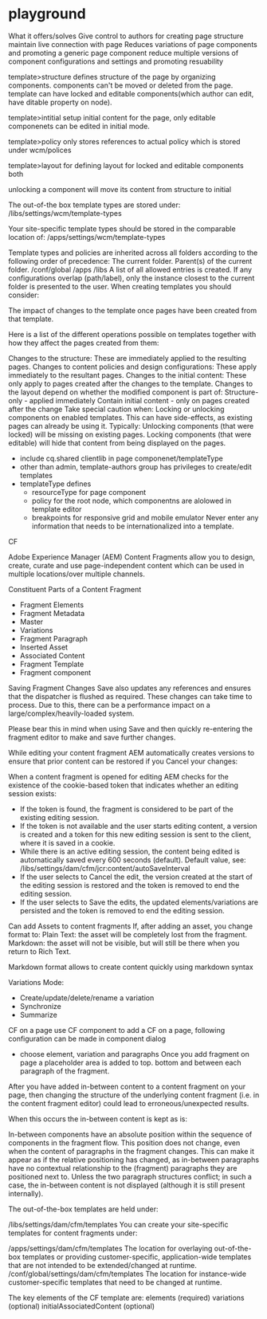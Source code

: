 # playground

What it offers/solves
Give control to authors for creating page structure
maintain live connection with page
Reduces variations of page components and promoting a generic page component
reduce multiple versions of component configurations and settings and promoting resuability

template>structure defines structure of the page by organizing components. components can't be moved or deleted from the page. template can have locked and editable components(which author can edit, have ditable property on node).

template>intitial setup initial content for the page, only editable componenets can be edited in initial mode.

template>policy only stores references to actual policy which is stored under wcm/polices

template>layout for defining layout for locked and editable components both

unlocking a component will move its content from structure to initial

The out-of-the box template types are stored under:
/libs/settings/wcm/template-types

Your site-specific template types should be stored in the comparable location of:
/apps/settings/wcm/template-types

Template types and policies are inherited across all folders according to the following order of precedence:
The current folder.
Parent(s) of the current folder.
/conf/global
/apps
/libs
A list of all allowed entries is created. If any configurations overlap (path/label), only the instance closest to the current folder is presented to the user.
When creating templates you should consider:

The impact of changes to the template once pages have been created from that template.

Here is a list of the different operations possible on templates together with how they affect the pages created from them:

Changes to the structure:
 These are immediately applied to the resulting pages.
Changes to content policies and design configurations:
 These apply immediately to the resultant pages. 
Changes to the initial content:
 These only apply to pages created after the changes to the template.
Changes to the layout depend on whether the modified component is part of:
 Structure-only - applied immediately
 Contain initial content - only on pages created after the change
Take special caution when:
 Locking or unlocking components on enabled templates.
 This can have side-effects, as existing pages can already be using it. Typically:
 Unlocking components (that were locked) will be missing on existing pages.
 Locking components (that were editable) will hide that content from being displayed on the pages.
 
 - include cq.shared clientlib in page componenet/templateType
- other than admin, template-authors group has privileges to create/edit templates
- templateType defines
	- resourceType for page component
	- policy for the root node, which componentns are alolowed in template editor
	- breakpoints for responsive grid and mobile emulator
Never enter any information that needs to be internationalized into a template.

CF

Adobe Experience Manager (AEM) Content Fragments allow you to design, create, curate and use page-independent content which can be used in multiple locations/over multiple channels.

Constituent Parts of a Content Fragment
- Fragment Elements
- Fragment Metadata
- Master
- Variations
- Fragment Paragraph
- Inserted Asset
- Associated Content
- Fragment Template
- Fragment component

Saving Fragment Changes
Save also updates any references and ensures that the dispatcher is flushed as required. These changes can take time to process. Due to this, there can be a performance impact on a large/complex/heavily-loaded system.

Please bear this in mind when using Save and then quickly re-entering the fragment editor to make and save further changes.

While editing your content fragment AEM automatically creates versions to ensure that prior content can be restored if you Cancel your changes:

When a content fragment is opened for editing AEM checks for the existence of the cookie-based token that indicates whether an editing session exists:
- If the token is found, the fragment is considered to be part of the existing editing session.
- If the token is not available and the user starts editing content, a version is created and a token for this new editing session is sent to the client, where it is saved in a cookie.
- While there is an active editing session, the content being edited is automatically saved every 600 seconds (default).
Default value, see:
/libs/settings/dam/cfm/jcr:content/autoSaveInterval
- If the user selects to Cancel the edit, the version created at the start of the editing session is restored and the token is removed to end the editing session.
- If the user selects to Save the edits, the updated elements/variations are persisted and the token is removed to end the editing session.

Can add Assets to content fragments
If, after adding an asset, you change format to:
Plain Text: the asset will be completely lost from the fragment.
Markdown: the asset will not be visible, but will still be there when you return to Rich Text.

Markdown format allows to create content quickly using markdown syntax

Variations Mode:
- Create/update/delete/rename a variation
- Synchronize
- Summarize

CF on a page
use CF component to add a CF on a page, following configuration can be made in component dialog
 - choose element, variation and paragraphs
Once you add fragment on page a placeholder area is added to top. bottom and between each paragraph of the fragment.

After you have added in-between content to a content fragment on your page, then changing the structure of the underlying content fragment (i.e. in the content fragment editor) could lead to erroneous/unexpected results.

When this occurs the in-between content is kept as is: 

In-between components have an absolute position within the sequence of components in the fragment flow. This position does not change, even when the content of paragraphs in the fragment changes.
This can make it appear as if the relative positioning has changed, as in-between paragraphs have no contextual relationship to the (fragment) paragraphs they are positioned next to. 
Unless the two paragraph structures conflict; in such a case, the in-between content is not displayed (although it is still present internally).

The out-of-the-box templates are held under:

/libs/settings/dam/cfm/templates
You can create your site-specific templates for content fragments under:

/apps/settings/dam/cfm/templates
The location for overlaying out-of-the-box templates or providing customer-specific, application-wide templates that are not intended to be extended/changed at runtime.
/conf/global/settings/dam/cfm/templates
The location for instance-wide customer-specific templates that need to be changed at runtime.

The key elements of the CF template are:
elements (required)
variations (optional)
initialAssociatedContent (optional)



